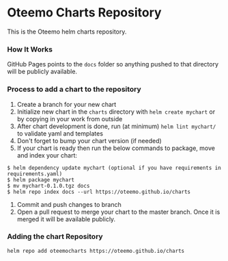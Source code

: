 # Oteemo Charts Repository

This is the Oteemo helm charts repository.

### How It Works

GitHub Pages points to the `docs` folder so anything pushed to that directory will be publicly available.

### Process to add a chart to the repository

1. Create a branch for your new chart
1. Initialize new chart in the `charts` directory with `helm create mychart` or by copying in your work from outside
1. After chart development is done, run (at minimum) `helm lint mychart/` to validate yaml and templates
1. Don't forget to bump your chart version (if needed)
1. If your chart is ready then run the below commands to package, move and index your chart:

  ```console
  $ helm dependency update mychart (optional if you have requirements in requirements.yaml)
  $ helm package mychart
  $ mv mychart-0.1.0.tgz docs
  $ helm repo index docs --url https://oteemo.github.io/charts
  ```
1. Commit and push changes to branch
1. Open a pull request to merge your chart to the master branch.  Once it is merged it will be available publicly.

### Adding the chart Repository

`helm repo add oteemocharts https://oteemo.github.io/charts`
